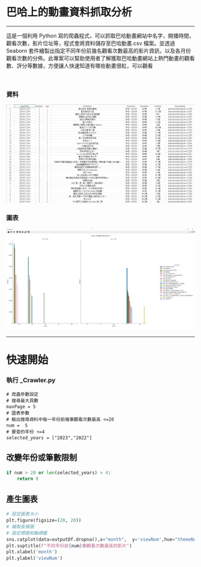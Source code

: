 #  巴哈上的動畫資料抓取分析


----------


這是一個利用 Python 寫的爬蟲程式，可以抓取巴哈動畫網站中名字，開播時間，觀看次數，影片位址等，程式會將資料儲存至巴哈動畫.csv 檔案。並透過 Seaborn 套件繪製出指定不同年份前幾名觀看次數最高的影片資訊，以及各月份觀看次數的分佈。此專案可以幫助使用者了解獲取巴哈動畫網站上熱門動畫的觀看數、評分等數據，方便讓人快速知道有哪些動畫很紅，可以觀看

&emsp;

### 資料
![image](https://github.com/PDK9574/anime/blob/main/images/crawler_data.png)
### 圖表
![image](https://github.com/PDK9574/anime/blob/main/images/viewRank.png)





----------
# 快速開始

### 執行 _Crawler.py
```python=
# 爬蟲參數設定
# 搜尋最大頁數
maxPage = 5
# 圖表參數
# 輸出搜尋資料中每一年份前幾筆觀看次數最高 <=20
num =  5
# 要查的年份 <=4
selected_years = ["2023","2022"]
```
## 改變年份或筆數限制

```python =
if num > 20 or len(selected_years) > 4:
    return 0
```

## 產生圖表
```python =
# 設定圖表大小
plt.figure(figsize=(20, 20))
# 繪製長條圖
# 設定標題和軸標籤
sns.catplot(data=outputDf.dropna(),x="month",  y='viewNum',hue="themeName" ,col ="year", palette='colorblind',kind="bar",col_wrap=2)
plt.suptitle(f"不同年份前{num}筆觀看次數最高的影片")
plt.xlabel('month')
plt.ylabel('viewNum')
```
